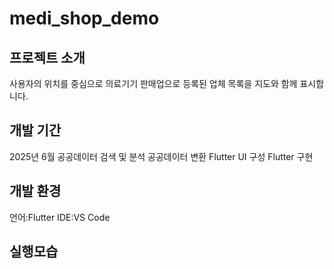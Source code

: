 # medi_shop_demo

## 프로젝트 소개

사용자의 위치를 중심으로
의료기기 판매업으로 등록된 업체 목록을
지도와 함께 표시합니다.

## 개발 기간
2025년 6월
공공데이터 검색 및 분석
공공데이터 변환
Flutter UI 구성
Flutter 구현

## 개발 환경
언어:Flutter
IDE:VS Code

## 실행모습
